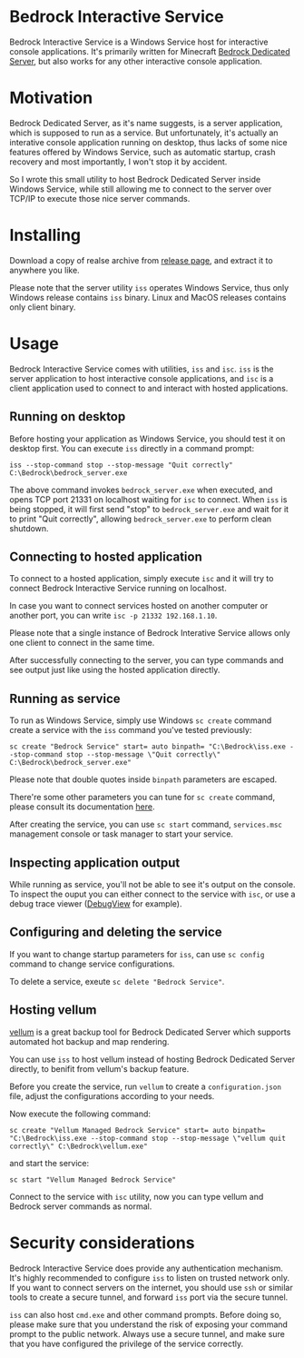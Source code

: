 # Bedrock Interactive Service

Bedrock Interactive Service is a Windows Service host for interactive console applications. It's primarily written for Minecraft [Bedrock Dedicated Server](https://www.minecraft.net/download/server/bedrock/), but also works for any other interactive console application.

# Motivation

Bedrock Dedicated Server, as it's name suggests, is a server application, which is supposed to run as a service. But unfortunately, it's actually an interative console application running on desktop, thus lacks of some nice features offered by Windows Service, such as automatic startup, crash recovery and most importantly, I won't stop it by accident.

So I wrote this small utility to host Bedrock Dedicated Server inside Windows Service, while still allowing me to connect to the server over TCP/IP to execute those nice server commands.

# Installing

Download a copy of realse archive from [release page](https://github.com/noelex/bedrock-interactive-service/releases), and extract it to anywhere you like.

Please note that the server utility `iss` operates Windows Service, thus only Windows release contains `iss` binary. Linux and MacOS releases contains only client binary.

# Usage

Bedrock Interactive Service comes with utilities, `iss` and `isc`.
`iss` is the server application to host interactive console applications, and `isc` is a client application used to connect to and interact with hosted applications.

## Running on desktop

Before hosting your application as Windows Service, you should test it on desktop first. You can execute `iss` directly in a command prompt:
```
iss --stop-command stop --stop-message "Quit correctly" C:\Bedrock\bedrock_server.exe
```
The above command invokes `bedrock_server.exe` when executed, and opens TCP port 21331 on localhost waiting for `isc` to connect. When `iss` is being stopped,
it will first send "stop" to `bedrock_server.exe` and wait for it to print "Quit correctly", allowing `bedrock_server.exe` to perform clean shutdown.

## Connecting to hosted application

To connect to a hosted application, simply execute `isc` and it will try to connect Bedrock Interactive Service running on localhost.

In case you want to connect services hosted on another computer or another port, you can write `isc -p 21332 192.168.1.10`.

Please note that a single instance of Bedrock Interative Service allows only one client to connect in the same time.

After successfully connecting to the server, you can type commands and see output just like using the hosted application directly.

## Running as service

To run as Windows Service, simply use Windows `sc create` command create a service with the `iss` command you've tested previously:
```
sc create "Bedrock Service" start= auto binpath= "C:\Bedrock\iss.exe --stop-command stop --stop-message \"Quit correctly\" C:\Bedrock\bedrock_server.exe"
```
Please note that double quotes inside `binpath` parameters are escaped.

There're some other parameters you can tune for `sc create` command, please consult its documentation [here](https://docs.microsoft.com/windows-server/administration/windows-commands/sc-create).

After creating the service, you can use `sc start` command, `services.msc` management console or task manager to start your service.

## Inspecting application output

While running as service, you'll not be able to see it's output on the console.
To inspect the ouput you can either connect to the service with `isc`, or use a debug trace viewer ([DebugView](https://docs.microsoft.com/en-us/sysinternals/downloads/debugview) for example).

## Configuring and deleting the service

If you want to change startup parameters for `iss`, can use `sc config` command to change service configurations.

To delete a service, exeute `sc delete "Bedrock Service"`.

## Hosting vellum

[vellum](https://github.com/clvrkio/vellum) is a great backup tool for Bedrock Dedicated Server which supports automated hot backup and map rendering.

You can use `iss` to host vellum instead of hosting Bedrock Dedicated Server directly, to benifit from vellum's backup feature.

Before you create the service, run `vellum` to create a `configuration.json` file,
adjust the configurations according to your needs.

Now execute the following command:
```
sc create "Vellum Managed Bedrock Service" start= auto binpath= "C:\Bedrock\iss.exe --stop-command stop --stop-message \"vellum quit correctly\" C:\Bedrock\vellum.exe"
```
and start the service:
```
sc start "Vellum Managed Bedrock Service"
```

Connect to the service with `isc` utility, now you can type vellum and Bedrock server commands as normal.

# Security considerations

Bedrock Interactive Service does provide any authentication mechanism. It's highly recommended to configure `iss` to listen on trusted network only. If you want to connect servers on the internet, you should use `ssh` or similar tools to create a secure tunnel, and forward `iss` port via the secure tunnel.

`iss` can also host `cmd.exe` and other command prompts. Before doing so, please
make sure that you understand the risk of exposing your command prompt to the public
network. Always use a secure tunnel, and make sure that you have configured the privilege of the service correctly.